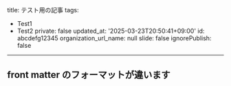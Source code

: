 title: テスト用の記事
tags:
  - Test1
  - Test2
private: false
updated_at: '2025-03-23T20:50:41+09:00'
id: abcdefg12345
organization_url_name: null
slide: false
ignorePublish: false
---

## front matter のフォーマットが違います